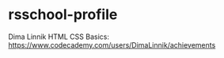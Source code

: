 # rsschool-profile
Dima Linnik
HTML CSS Basics: https://www.codecademy.com/users/DimaLinnik/achievements
